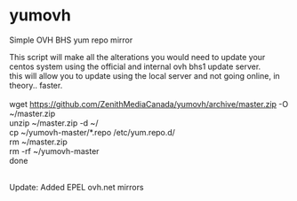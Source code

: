 # yumovh
Simple OVH BHS yum repo mirror

This script will make all the alterations you would need to update your centos system using the official and internal ovh bhs1 update server.<br />
this will allow you to update using the local server and not going online, in theory.. faster.
<br />
<br />
wget https://github.com/ZenithMediaCanada/yumovh/archive/master.zip -O ~/master.zip<br />
unzip ~/master.zip -d ~/ <br />
cp ~/yumovh-master/*.repo /etc/yum.repo.d/ <br />
rm ~/master.zip <br />
rm -rf ~/yumovh-master<br />
done
<br />
<br />

Update: Added EPEL ovh.net mirrors
